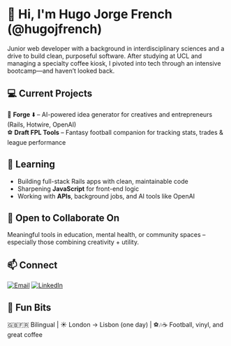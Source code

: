 # 👋 Hi, I'm Hugo Jorge French (@hugojfrench)

Junior web developer with a background in interdisciplinary sciences and a drive to build clean, purposeful software. After studying at UCL and managing a specialty coffee kiosk, I pivoted into tech through an intensive bootcamp—and haven’t looked back.

## 💻 Current Projects
🧠 **Forge** ⬇️ – AI-powered idea generator for creatives and entrepreneurs (Rails, Hotwire, OpenAI)  
⚽ **Draft FPL Tools** – Fantasy football companion for tracking stats, trades & league performance

## 🌱 Learning
- Building full-stack Rails apps with clean, maintainable code
- Sharpening **JavaScript** for front-end logic
- Working with **APIs**, background jobs, and AI tools like OpenAI

## 🤝 Open to Collaborate On
Meaningful tools in education, mental health, or community spaces – especially those combining creativity + utility.

## 📫 Connect  
[![Email](https://img.shields.io/badge/email-hugojfrench%40icloud.com-blue?style=flat&logo=gmail&logoColor=white)](mailto:hugojfrench@icloud.com)
[![LinkedIn](https://img.shields.io/badge/LinkedIn-hugo--j--french-blue?style=flat&logo=linkedin)](https://www.linkedin.com/in/hugo-j-french)

## 🧩 Fun Bits
🇬🇧🇫🇷 Bilingual | ☀️ London → Lisbon (one day) | ⚽🎶☕️ Football, vinyl, and great coffee
